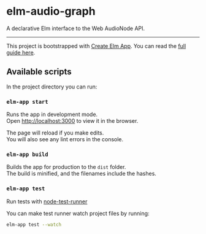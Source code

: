 # elm-audio-graph
A declarative Elm interface to the Web AudioNode API.

----

This project is bootstrapped with [Create Elm App](https://github.com/halfzebra/create-elm-app).
You can read the [full guide here](https://github.com/halfzebra/create-elm-app/blob/master/template/README.md).


## Available scripts
In the project directory you can run:


### `elm-app start`
Runs the app in development mode.  
Open [http://localhost:3000](http://localhost:3000) to view it in the browser.

The page will reload if you make edits.  
You will also see any lint errors in the console.

### `elm-app build`
Builds the app for production to the `dist` folder.  
The build is minified, and the filenames include the hashes.  

### `elm-app test`
Run tests with [node-test-runner](https://github.com/rtfeldman/node-test-runner/tree/master)

You can make test runner watch project files by running:
```sh
elm-app test --watch
```
